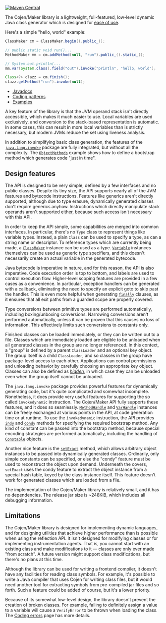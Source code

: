 [![Maven Central](https://img.shields.io/maven-central/v/org.cojen/cojen-maker.svg?label=Maven%20Central)](https://search.maven.org/search?q=g:%22org.cojen%22%20AND%20a:%22cojen-maker%22)

The Cojen/Maker library is a lightweight, full-featured, low-level dynamic Java class generator which is designed for [ease of use](https://github.com/cojen/Maker/wiki/Ease-of-use).

Here's a simple "hello, world" example:

```java
ClassMaker cm = ClassMaker.begin().public_();

// public static void run()...
MethodMaker mm = cm.addMethod(null, "run").public_().static_();

// System.out.println(...
mm.var(System.class).field("out").invoke("println", "hello, world");

Class<?> clazz = cm.finish();
clazz.getMethod("run").invoke(null);
```

- [Javadocs](https://cojen.github.io/Maker/javadoc/org.cojen.maker/org/cojen/maker/package-summary.html)
- [Coding patterns](https://github.com/cojen/Maker/wiki/Coding-patterns)
- [Examples](example/main/java/org/cojen/example)

A key feature of the library is that the JVM operand stack isn't directly accessible, which makes it much easier to use. Local variables are used exclusively, and conversion to the stack-based representation is automatic. In some cases, this can result in more local variables than is strictly necessary, but modern JVMs reduce the set using liveness analysis.

In addition to simplifying basic class generation, the features of the [`java.lang.invoke`](https://docs.oracle.com/en/java/javase/21/docs/api/java.base/java/lang/invoke/package-summary.html) package are fully integrated, but without all the complexity. The [`ObjectMethods`](https://github.com/cojen/Maker/blob/master/example/main/java/org/cojen/example/ObjectMethods.java) example shows how to define a bootstrap method which generates code "just in time".

Design features
---------------

The API is designed to be very simple, defined by a few interfaces and no public classes. Despite its tiny size, the API supports nearly all of the JVM features and bytecode instructions. Features like generics aren't directly supported, although due to type erasure, dynamically generated classes don't require generics anyhow. Instructions which directly manipulate stack operands aren't supported either, because such access isn't necessary with this API.

In order to keep the API simple, some capabilities are merged into common interfaces. In particular, there's no `Type` class to represent things like variable types. Instead, a plain `Class` can be used to specify a type, as can a string name or descriptor. To reference types which are currently being made, a [`ClassMaker`](https://cojen.github.io/Maker/javadoc/org.cojen.maker/org/cojen/maker/ClassMaker.html) instance can be used as a type. [`Variable`](https://cojen.github.io/Maker/javadoc/org.cojen.maker/org/cojen/maker/Variable.html) instances themselves can be used as generic type specifiers, and this doesn't necessarily create an actual variable in the generated bytecode.

Java bytecode is imperative in nature, and for this reason, the API is also imperative. Code execution order is top to bottom, and labels are used to control execution flow. Higher-level scoping features are provided in a few cases as a convenience. In particular, exception handlers can be generated with a callback, eliminating the need to specify an explicit goto to skip past the handler. This is even more helpful when generating [`finally`](https://cojen.github.io/Maker/javadoc/org.cojen.maker/org/cojen/maker/MethodMaker.html#finally_(org.cojen.maker.Label,java.lang.Runnable)) clauses, as it ensures that all exit paths from a guarded scope are properly covered.

Type conversions between primitive types are performed automatically, including boxing/unboxing conversions. Narrowing conversions aren't performed automatically, unless it can be proven that this causes no loss of information. This effectively limits such conversions to constants only.

Finished classes can be loaded immediately, or they can be written out to a file. Classes which are immediately loaded are eligible to be unloaded when all generated classes in the group are no longer referenced. In this context, a "group" is defined by a parent `ClassLoader` and an optional key object. The group itself is a child `ClassLoader`, and so classes in the group have package-level access to each other. Applications can control permissions and unloading behavior by carefully choosing an appropriate key object. Classes can also be defined as [_hidden_](https://github.com/cojen/Maker/wiki/Hidden-classes), in which case they can be unloaded even when the group itself cannot be unloaded.

The `java.lang.invoke` package provides powerful features for dynamically generating code, but it's quite complicated and somewhat incomplete. Nonetheless, it does provide very useful features for supporting the so called `invokedynamic` instruction. The Cojen/Maker API fully supports these features, and it does so seamlessly. [`MethodHandle`](https://docs.oracle.com/en/java/javase/21/docs/api/java.base/java/lang/invoke/MethodHandle.html) and [`VarHandle`](https://docs.oracle.com/en/java/javase/21/docs/api/java.base/java/lang/invoke/VarHandle.html) instances can be freely exchanged at various points in the API, at code generation time or at runtime. To use the `invokedynamic` instruction, the API provides [`indy`](https://cojen.github.io/Maker/javadoc/org.cojen.maker/org/cojen/maker/Variable.html#indy(java.lang.String,java.lang.Object...)) and [`condy`](https://cojen.github.io/Maker/javadoc/org.cojen.maker/org/cojen/maker/Variable.html#condy(java.lang.String,java.lang.Object...)) methods for specifying the required bootstrap method. Any kind of constant can be passed into the bootstrap method, because special encoding strategies are performed automatically, including the handling of [`Constable`](https://docs.oracle.com/en/java/javase/21/docs/api/java.base/java/lang/constant/Constable.html) objects.

Another nice feature is the [`setExact`](https://cojen.github.io/Maker/javadoc/org.cojen.maker/org/cojen/maker/Variable.html#setExact(java.lang.Object)) method, which allows arbitrary object instances to be passed into dynamically generated classes. Ordinarily, only simple constants can be specified, or else the "condy" feature must be used to reconstruct the object upon demand. Underneath the covers, `setExact` uses the condy feature to extract the object instance from a special hash table, keyed by the class instance itself. This feature doesn't work for generated classes which are loaded from a file.

The implementation of the Cojen/Maker library is relatively small, and it has no dependencies. The release jar size is ~248KiB, which includes all debugging information.

Limitations
-----------

The Cojen/Maker library is designed for implementing dynamic languages, and for designing utilities that achieve higher performance than is possible when using the reflection API. It isn't designed for modifying classes or for implementing instrumentation agents. That is, you cannot start with an existing class and make modifications to it &mdash; classes are only ever made "from scratch". A future version might support class modifications, but there's no plans at this time.

Although the library can be used for writing a frontend compiler, it doesn't have any facilities for reading class symbols. For example, it's possible to write a Java compiler that uses Cojen for writing class files, but it would need another tool for extracting symbols from pre-compiled jar files and so forth. Such a feature could be added of course, but it's a lower priority.

Because of its somewhat low-level design, the library doesn't prevent the creation of broken classes. For example, failing to definitely assign a value to a variable will cause a `VerifyError` to be thrown when loading the class. The [Coding errors](https://github.com/cojen/Maker/wiki/Coding-errors) page has more details.
